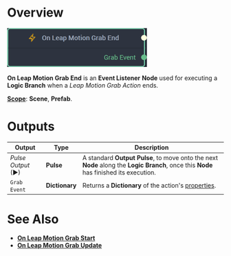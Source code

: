 # Overview

![The On Leap Motion Grab End Node.](../../../.gitbook/assets/onleapmotiongrabend20241.png)

**On Leap Motion Grab End** is an **Event Listener** **Node** used for executing a **Logic Branch** when a *Leap Motion Grab Action* ends.

[**Scope**](../../overview.md#scopes): **Scene**, **Prefab**.


# Outputs

|Output|Type|Description|
|---|---|---|
|*Pulse Output* (►)|**Pulse**|A standard **Output Pulse**, to move onto the next **Node** along the **Logic Branch**, once this **Node** has finished its execution.|
| `Grab Event` | **Dictionary** |Returns a **Dictionary** of the action's [properties](README.md#properties).  |

# See Also

* [**On Leap Motion Grab Start**](on-leapmotion-grab-start.md)
* [**On Leap Motion Grab Update**](on-leapmotion-grab-update.md)

